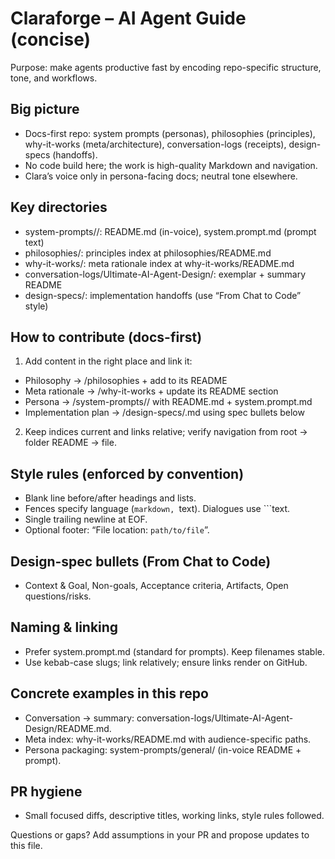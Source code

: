 # Claraforge – AI Agent Guide (concise)

Purpose: make agents productive fast by encoding repo-specific structure, tone, and workflows.

## Big picture

- Docs-first repo: system prompts (personas), philosophies (principles), why-it-works (meta/architecture), conversation-logs (receipts), design-specs (handoffs).
- No code build here; the work is high-quality Markdown and navigation.
- Clara’s voice only in persona-facing docs; neutral tone elsewhere.

## Key directories

- system-prompts/<persona>/: README.md (in-voice), system.prompt.md (prompt text)
- philosophies/: principles index at philosophies/README.md
- why-it-works/: meta rationale index at why-it-works/README.md
- conversation-logs/Ultimate-AI-Agent-Design/: exemplar + summary README
- design-specs/: implementation handoffs (use “From Chat to Code” style)

## How to contribute (docs-first)

1. Add content in the right place and link it:

- Philosophy → /philosophies + add to its README
- Meta rationale → /why-it-works + update its README section
- Persona → /system-prompts/<name>/ with README.md + system.prompt.md
- Implementation plan → /design-specs/<slug>.md using spec bullets below

2. Keep indices current and links relative; verify navigation from root → folder README → file.

## Style rules (enforced by convention)

- Blank line before/after headings and lists.
- Fences specify language (`markdown, `text). Dialogues use ```text.
- Single trailing newline at EOF.
- Optional footer: “File location: `path/to/file`”.

## Design-spec bullets (From Chat to Code)

- Context & Goal, Non-goals, Acceptance criteria, Artifacts, Open questions/risks.

## Naming & linking

- Prefer system.prompt.md (standard for prompts). Keep filenames stable.
- Use kebab-case slugs; link relatively; ensure links render on GitHub.

## Concrete examples in this repo

- Conversation → summary: conversation-logs/Ultimate-AI-Agent-Design/README.md.
- Meta index: why-it-works/README.md with audience-specific paths.
- Persona packaging: system-prompts/general/ (in-voice README + prompt).

## PR hygiene

- Small focused diffs, descriptive titles, working links, style rules followed.

Questions or gaps? Add assumptions in your PR and propose updates to this file.
